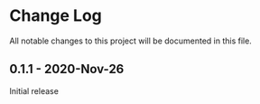 # Change Log

All notable changes to this project will be documented in this file.

## 0.1.1 - 2020-Nov-26

Initial release
